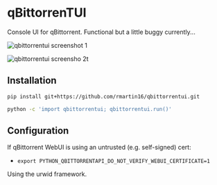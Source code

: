 qBittorrenTUI
===============
Console UI for qBittorrent. Functional but a little buggy currently...

![qbittorrentui screenshot 1](https://i.imgur.com/iGM3bPI.png)

![qbittorrentui screensho 2t](https://i.imgur.com/msRNi86.png)

Installation
------------
```bash
pip install git+https://github.com/rmartin16/qbittorrentui.git

python -c 'import qbittorrentui; qbittorrentui.run()'
```

Configuration
-------------
If qBittorrent WebUI is using an untrusted (e.g. self-signed) cert:
* ```export PYTHON_QBITTORRENTAPI_DO_NOT_VERIFY_WEBUI_CERTIFICATE=1```

Using the urwid framework.
